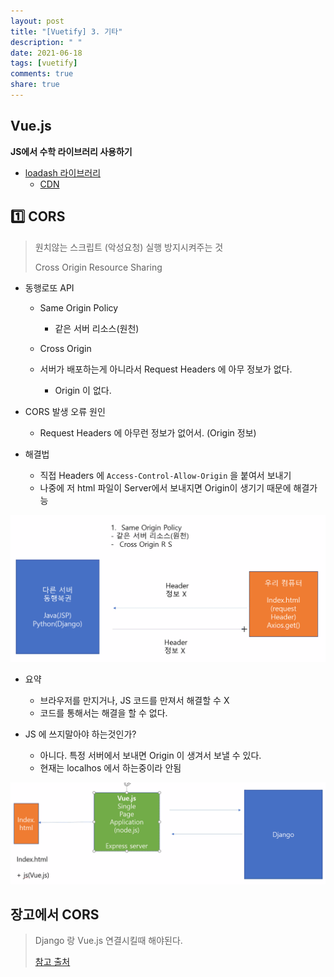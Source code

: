 ```yaml
---
layout: post
title: "[Vuetify] 3. 기타"
description: " "
date: 2021-06-18
tags: [vuetify]
comments: true
share: true
---
```


## Vue.js

**JS에서 수학 라이브러리 사용하기**

- [loadash 라이브러리](https://lodash.com/)
  - [CDN](https://cdnjs.com/libraries/lodash.js/)





## :one: CORS

> 원치않는 스크립트 (악성요청) 실행 방지시켜주는 것
>
> Cross Origin Resource Sharing



- 동행로또 API
  - Same Origin Policy

    - 같은 서버 리소스(원천)

  - Cross Origin

  - 서버가 배포하는게 아니라서 Request Headers 에 아무 정보가 없다.

    - Origin 이 없다.

    

- CORS 발생 오류 원인

  - Request Headers 에 아무런 정보가 없어서. (Origin 정보)

  

- 해결법
  
  - 직접 Headers  에 `Access-Control-Allow-Origin` 을 붙여서 보내기
  - 나중에 저 html 파일이 Server에서 보내지면 Origin이 생기기 때문에 해결가능
  
  

![image-20200526121955275](images/image-20200526121955275.png)

- 요약

  - 브라우저를 만지거나, JS 코드를 만져서 해결할 수 X
  - 코드를 통해서는 해결을 할 수 없다.

  

- JS 에 쓰지말아야 하는것인가?

  - 아니다. 특정 서버에서 보내면 Origin 이 생겨서 보낼 수 있다.
  - 현재는 localhos 에서 하는중이라 안됨



![image-20200526122721957](images/image-20200526122721957.png)





## 장고에서 CORS

> Django 랑 Vue.js 연결시킬때 해야된다.
>
> [참고 출처](https://github.com/adamchainz/django-cors-headers)

